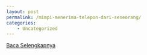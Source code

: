 ```yaml
---
layout: post
permalink: /mimpi-menerima-telepon-dari-seseorang/
categories:
    - Uncategorized
---
```


[Baca Selengkapnya](/04)